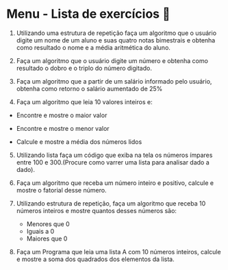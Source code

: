 # Menu - Lista de exercícios :bookmark_tabs:



1. Utilizando uma estrutura de repetição faça um algoritmo que o usuário digite um nome  de um aluno e suas quatro notas bimestrais e obtenha como resultado o nome e a  média aritmética do aluno.

2. Faça um algoritmo que o usuário digite um número e obtenha como resultado o dobro  e o   triplo do número digitado.

   

3. Faça um algoritmo que a partir de um salário informado pelo usuário, obtenha como  retorno o salário aumentado de 25%

   

4. Faça um algoritmo que leia 10 valores inteiros e:

- Encontre e mostre o maior valor

- Encontre e mostre o menor valor

- Calcule e mostre a média dos números lidos

  

5.  Utilizando lista faça um código que exiba na tela os números ímpares entre 100 e  300.(Procure como varrer uma lista para analisar dado a dado).

   

6. Faça um algoritmo que receba um número inteiro e positivo, calcule e mostre o fatorial  desse número.

   

7. Utilizando estrutura de repetição, faça um algoritmo que receba 10 números inteiros  e mostre quantos desses números são:

   - Menores que 0
   - Iguais a 0
   - Maiores que 0

8. Faça um Programa que leia uma lista A com 10 números inteiros, calcule e mostre a  soma dos quadrados dos elementos da lista.
